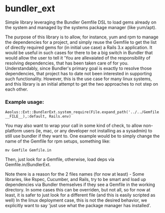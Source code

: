 bundler_ext
===========

Simple library leveraging the Bundler Gemfile DSL to load gems already
on the system and managed by the systems package manager
(like yum/apt).

The purpose of this library is to allow, for instance, yum and rpm to
manage the dependencies for a project, and simply reuse the Gemfile
to get the list of directly required gems for (in initial use case) a
Rails 3.x application. It would be useful in such cases for there to
be a big switch in Bundler that would allow the user to tell it 'You
are allevaiated of the responsibility of resolving dependencies, that
has been taken care of for you. Understandably, since Bundler's
primary goal is exactly to resolve those dependencies, that project
has to date not been interested in supporting such functionality.
However, this is the use case for many linux systems, and this library
is an initial attempt to get the two approaches to not step on each
other.

### Example usage: ###

    Aeolus::Ext::BundlerExt.system_require(File.expand_path('../../Gemfile.in', __FILE__),:default, Rails.env)

You may also want to wrap your call in some kind of check, to allow
non-platform users (ie, mac, or any developer not installing as a
sysadmin) to still use bundler if they want to.  One example would be
to simply change the name of the Gemfile for rpm setups, something
like:

    mv Gemfile Gemfile.in

Then, just look for a Gemfile, otherwise, load deps via
Gemfile.in/BundlerExt.

Note there is a reason for the 2 files names (for now at least) -
Some libraries, like Rspec, Cucumber, and Rails, try to be smart and
load up dependencies via Bundler themselves if they see a Gemfile in
the working directory.  In some cases this can be overriden, but not
all, so for now at least, it is safer to just look for a different
file (and this is easily scripted as well) In the linux deployment
case, this is not the desired behavior, we explicitly want to say
'just use what the package manager has installed'.
